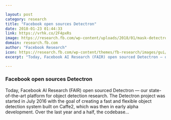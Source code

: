 ```yaml
---

layout: post
category: research
title: "Facebook open sources Detectron"
date: 2018-01-23 01:44:33
link: https://vrhk.co/2F4pxRs
image: https://research.fb.com/wp-content/uploads/2018/01/mask-detectron-post.jpg
domain: research.fb.com
author: "Facebook Research"
icon: https://research.fb.com/wp-content/themes/fb-research/images/gui/facebook.ico
excerpt: "Today, Facebook AI Research (FAIR) open sourced Detectron — our state-of-the-art platform for object detection research. The Detectron project was started in July 2016 with the goal of creating a fast and flexible object detection system built on Caffe2, which was then in early alpha development. Over the last year and a half, the codebase…"

---
```


### Facebook open sources Detectron

Today, Facebook AI Research (FAIR) open sourced Detectron — our state-of-the-art platform for object detection research. The Detectron project was started in July 2016 with the goal of creating a fast and flexible object detection system built on Caffe2, which was then in early alpha development. Over the last year and a half, the codebase…